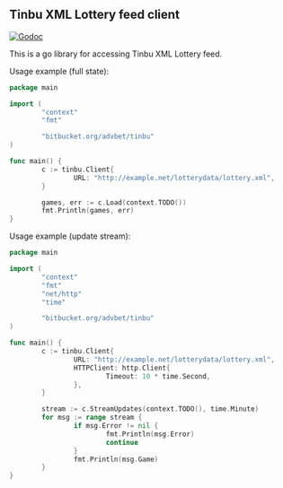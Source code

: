 Tinbu XML Lottery feed client
-----------------------------

[![Godoc](https://godoc.org/bitbucket.org/advbet/tinbu?status.svg)](https://godoc.org/bitbucket.org/advbet/tinbu)

This is a go library for accessing Tinbu XML Lottery feed.

Usage example (full state):

```go
package main

import (
        "context"
        "fmt"

        "bitbucket.org/advbet/tinbu"
)

func main() {
        c := tinbu.Client{
                URL: "http://example.net/lotterydata/lottery.xml",
        }

        games, err := c.Load(context.TODO())
        fmt.Println(games, err)
}
```

Usage example (update stream):

```go
package main

import (
        "context"
        "fmt"
        "net/http"
        "time"

        "bitbucket.org/advbet/tinbu"
)

func main() {
        c := tinbu.Client{
                URL: "http://example.net/lotterydata/lottery.xml",
                HTTPClient: http.Client{
                        Timeout: 10 * time.Second,
                },
        }

        stream := c.StreamUpdates(context.TODO(), time.Minute)
        for msg := range stream {
                if msg.Error != nil {
                        fmt.Println(msg.Error)
                        continue
                }
                fmt.Println(msg.Game)
        }
}
```
